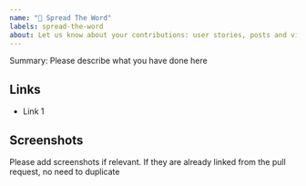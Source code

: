 ```yaml
---
name: "📢 Spread The Word"
labels: spread-the-word
about: Let us know about your contributions: user stories, posts and videos about jenkins
---
```


Summary: Please describe what you have done here

## Links 

<!-- Link the related pull requests, tweets/posts/videos/etc.. -->

* Link 1

## Screenshots

Please add screenshots if relevant.
If they are already linked from the pull request, no need to duplicate

